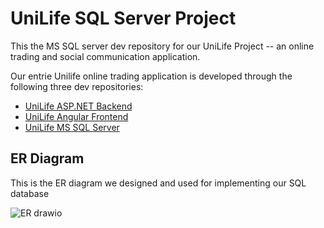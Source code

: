 # UniLife SQL Server Project
This the MS SQL server dev repository for our UniLife Project -- an online trading and social communication application.

Our entrie Unilife online trading application is developed through the following three dev repositories:

- [UniLife ASP.NET Backend](https://github.com/collSteve/UniLife-ASPNET-Backend-Proj)
- [UniLife Angular Frontend](https://github.com/collSteve/UniLife-Angular-Frontend-Proj)
- [UniLife MS SQL Server](https://github.com/collSteve/UniLife_SQL_Server_Proj)

## ER Diagram
This is the ER diagram we designed and used for implementing our SQL database

![ER drawio](https://user-images.githubusercontent.com/46071004/171306258-82aec9da-1fe5-4dc6-867a-bb1400c1c123.svg)
